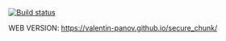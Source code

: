 [![Build status](https://ci.appveyor.com/api/projects/status/b15eamwtlcqhwsed?svg=true)](https://ci.appveyor.com/project/vapanov/secure-chunk)

WEB VERSION: https://valentin-panov.github.io/secure_chunk/